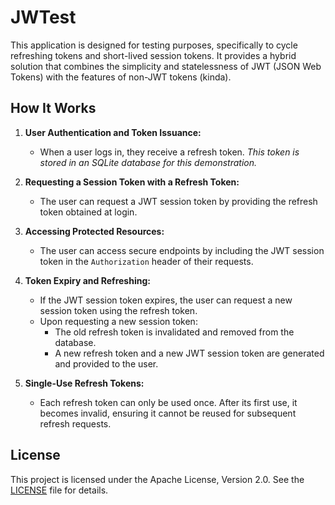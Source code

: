 # JWTest

This application is designed for testing purposes, specifically to cycle refreshing tokens and short-lived session
tokens. It provides a hybrid solution that combines the simplicity and statelessness of JWT (JSON Web Tokens) with the
features of non-JWT tokens (kinda).

## How It Works

1. **User Authentication and Token Issuance:**
    - When a user logs in, they receive a refresh token.
      *This token is stored in an SQLite database for this demonstration.*

2. **Requesting a Session Token with a Refresh Token:**
    - The user can request a JWT session token by providing the refresh token obtained at login.

3. **Accessing Protected Resources:**
    - The user can access secure endpoints by including the JWT session token in the `Authorization` header of their
      requests.

4. **Token Expiry and Refreshing:**
    - If the JWT session token expires, the user can request a new session token using the refresh token.
    - Upon requesting a new session token:
        - The old refresh token is invalidated and removed from the database.
        - A new refresh token and a new JWT session token are generated and provided to the user.

5. **Single-Use Refresh Tokens:**
    - Each refresh token can only be used once. After its first use, it becomes invalid, ensuring it cannot be reused
      for subsequent refresh requests.

## License

This project is licensed under the Apache License, Version 2.0. See the [LICENSE](LICENSE) file for details.
